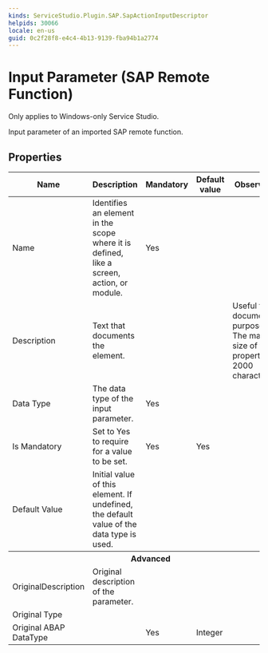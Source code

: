 ```yaml
---
kinds: ServiceStudio.Plugin.SAP.SapActionInputDescriptor
helpids: 30066
locale: en-us
guid: 0c2f28f8-e4c4-4b13-9139-fba94b1a2774
---
```


# Input Parameter (SAP Remote Function)

<div class="info" markdown="1">

Only applies to Windows-only Service Studio.

</div>

Input parameter of an imported SAP remote function.  

## Properties

<table markdown="1">
<thead>
<tr>
<th>Name</th>
<th>Description</th>
<th>Mandatory</th>
<th>Default value</th>
<th>Observations</th>
</tr>
</thead>
<tbody>
<tr>
<td title="Name">Name</td>
<td>Identifies an element in the scope where it is defined, like a screen, action, or module.</td>
<td>Yes</td>
<td></td>
<td></td>
</tr>
<tr>
<td title="Description">Description</td>
<td>Text that documents the element.</td>
<td></td>
<td></td>
<td>Useful for documentation purpose.<br/>The maximum size of this property is 2000 characters.</td>
</tr>
<tr>
<td title="Type">Data Type</td>
<td>The data type of the input parameter.</td>
<td>Yes</td>
<td></td>
<td></td>
</tr>
<tr>
<td title="IsMandatory">Is Mandatory</td>
<td>Set to Yes to require for a value to be set.</td>
<td>Yes</td>
<td>Yes</td>
<td></td>
</tr>
<tr>
<td title="DefaultValue">Default Value</td>
<td>Initial value of this element. If undefined, the default value of the data type is used.</td>
<td></td>
<td></td>
<td></td>
</tr>
<tr >
<th colspan="5">Advanced</th>
</tr>
<tr>
<td title="OriginalDescription">OriginalDescription</td>
<td>Original description of the parameter.</td>
<td></td>
<td></td>
<td></td>
</tr>
<tr>
<td title="OriginalType">Original Type</td>
<td></td>
<td></td>
<td></td>
<td></td>
</tr>
<tr>
<td title="OriginalABAPType">Original ABAP DataType</td>
<td></td>
<td>Yes</td>
<td>Integer</td>
<td></td>
</tr>
</tbody>
</table>

